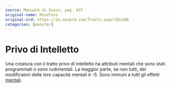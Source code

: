 ```yaml
---
source: Manuale di Gioco, pag. 637
original-name: Mindless
original-srd: https://2e.aonprd.com/Traits.aspx?ID=108
categories: [monster]
---
```


# Privo di Intelletto

Una creatura con il tratto privo di intelletto ha attributi mentali che sono
stati programmati o sono rudimentali. La maggior parte, se non tutti, dei
modificatori delle loro capacità mentali è -5. Sono immuni a tutti gli effetti
[mentali](/tratti/mentale).
